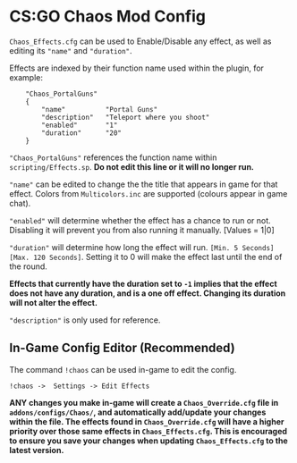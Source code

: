 # CS:GO Chaos Mod Config

`Chaos_Effects.cfg` can be used to Enable/Disable any effect, as well as editing its `"name"` and `"duration"`.

Effects are indexed by their function name used within the plugin, for example:

```
	"Chaos_PortalGuns"
	{
		"name"			"Portal Guns"
		"description"	"Teleport where you shoot"
		"enabled"		"1"
		"duration"		"20"
	}
```
`"Chaos_PortalGuns"` references the function name within `scripting/Effects.sp`. **Do not edit this line or it will no longer run.**

`"name"` can be edited to change the the title that appears in game for that effect. Colors from `Multicolors.inc` are supported (colours appear in game chat).

`"enabled"` will determine whether the effect has a chance to run or not. Disabling it will prevent you from also running it manually. [Values = 1|0]

`"duration"` will determine how long the effect will run. `[Min. 5 Seconds] [Max. 120 Seconds]`. Setting it to 0 will make the effect last until the end of the round.

**Effects that currently have the duration set to `-1` implies that the effect does not have any duration, and is a one off effect. Changing its duration will not alter the effect.**

`"description"` is only used for reference.

## In-Game Config Editor (Recommended)

The command `!chaos` can be used in-game to edit the config.

`!chaos ->  Settings -> Edit Effects`

**ANY changes you make in-game will create a `Chaos_Override.cfg` file in `addons/configs/Chaos/`, and automatically add/update your changes within the file. The effects found in `Chaos_Override.cfg` will have a higher priority over those same effects in `Chaos_Effects.cfg`. This is encouraged to ensure you save your changes when updating `Chaos_Effects.cfg` to the latest version.**